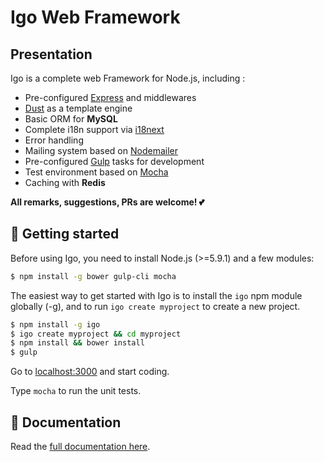 # Igo Web Framework

## Presentation

Igo is a complete web Framework for Node.js, including :
- Pre-configured [Express](http://expressjs.com/) and middlewares
- [Dust](http://www.dustjs.com/) as a template engine
- Basic ORM for **MySQL**
- Complete i18n support via [i18next](http://i18next.com/)
- Error handling
- Mailing system based on [Nodemailer](https://github.com/nodemailer/nodemailer)
- Pre-configured [Gulp](http://gulpjs.com/) tasks for development
- Test environment based on [Mocha](https://mochajs.org/)
- Caching with **Redis**

**All remarks, suggestions, PRs are welcome! 💕**

## 🚀 Getting started

Before using Igo, you need to install Node.js (>=5.9.1) and a few modules:
```sh
$ npm install -g bower gulp-cli mocha
```

The easiest way to get started with Igo is to install the `igo` npm module globally (-g), and to run `igo create myproject` to create a new project.

```sh
$ npm install -g igo
$ igo create myproject && cd myproject
$ npm install && bower install
$ gulp
```

Go to [localhost:3000](http://localhost:3000) and start coding.

Type ```mocha``` to run the unit tests.

## 📖 Documentation
Read the [full documentation here](/docs/README.md).
